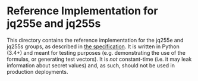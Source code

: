 # Reference Implementation for jq255e and jq255s

This directory contains the reference implementation for the jq255e and
jq255s groups, as described in [the specification](../jq255.md). It is
written in Python (3.4+) and meant for testing purposes (e.g.
demonstrating the use of the formulas, or generating test vectors). It
is *not* constant-time (i.e. it may leak information about secret
values) and, as such, should not be used in production deployments.
